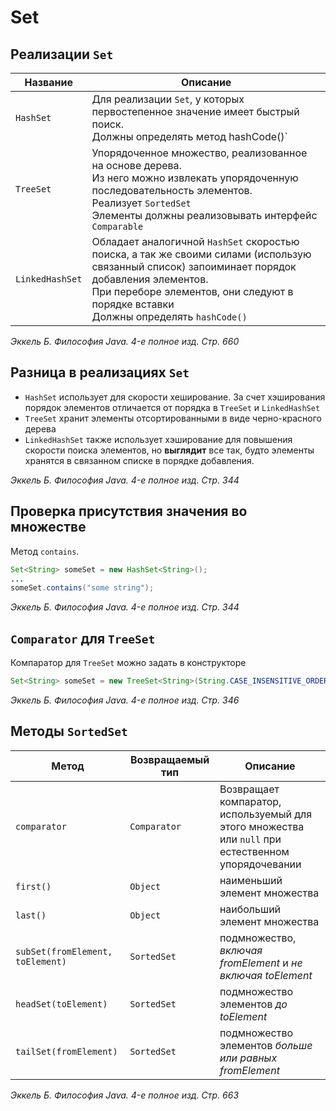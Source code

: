 # Set
## Реализации `Set`
| Название | Описание |
| -----| ----- |
| `HashSet`  | Для реализации `Set`, у которых первостепенное значение имеет быстрый поиск.<br/>Должны определять метод hashCode()` |
|`TreeSet` | Упорядоченное множество, реализованное на основе дерева.<br/>Из него можно извлекать упорядоченную последовательность элементов.<br/>Реализует `SortedSet`<br/>Элементы должны реализовывать интерфейс `Comparable` |
| `LinkedHashSet` | Обладает аналогичной  `HashSet` скоростью поиска, а так же своими силами (использую связанный список) запоиминает порядок добавления элементов.<br/>При переборе элементов, они следуют в порядке вставки<br/>Должны определять `hashCode()` |

_Эккель Б. Философия Java. 4-е полное изд. Стр. 660_

## Разница в реализациях `Set`
* `HashSet` использует для скорости хеширование. За счет хэширования порядок элементов отличается от порядка в `TreeSet` и `LinkedHashSet`
* `TreeSet` хранит элементы отсортированными в виде черно-красного дерева
* `LinkedHashSet` также использует хэширование для повышения скорости поиска элементов, но **выглядит** все так, будто элементы хранятся в связанном списке в порядке добавления.

_Эккель Б. Философия Java. 4-е полное изд. Стр. 344_

## Проверка присутствия значения во множестве
Метод `contains`.<br/>
```java
Set<String> someSet = new HashSet<String>();
...
someSet.contains("some string");
```
_Эккель Б. Философия Java. 4-е полное изд. Стр. 344_

## `Comparator` для `TreeSet`
Компаратор для `TreeSet` можно задать в конструкторе
```java
Set<String> someSet = new TreeSet<String>(String.CASE_INSENSITIVE_ORDER);
```
_Эккель Б. Философия Java. 4-е полное изд. Стр. 346_

## Методы `SortedSet`
| Метод | Возвращаемый тип | Описание |
| ----- | ----- | ----- |
| `comparator` | `Comparator` | Возвращает компаратор, используемый для этого множества или `null` при естественном упорядочевании |
| `first()` | `Object` | наименьший элемент множества |
| `last()` | `Object` | наибольший элемент множества |
| `subSet(fromElement, toElement)` | `SortedSet` | подмножество, *включая* _fromElement_ и *не включая* _toElement_ |
| `headSet(toElement)` | `SortedSet` | подмножество элементов *до* _toElement_ |
| `tailSet(fromElement)` | `SortedSet` | подмножество элементов *больше или равных* _fromElement_ |

_Эккель Б. Философия Java. 4-е полное изд. Стр. 663_